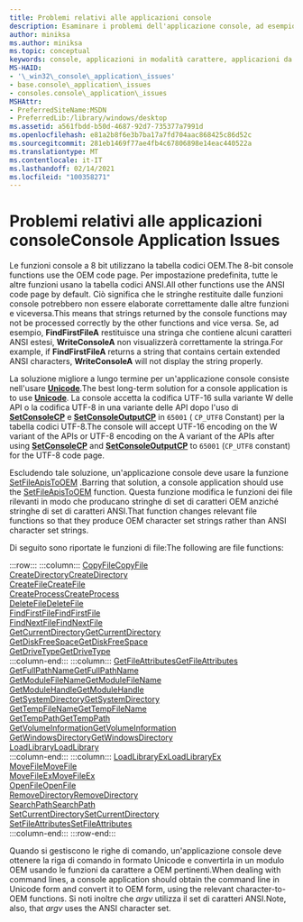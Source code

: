 ```yaml
---
title: Problemi relativi alle applicazioni console
description: Esaminare i problemi dell'applicazione console, ad esempio le funzioni che accettano o restituiscono stringhe dei set di caratteri OEM e funzioni che accettano o restituiscono stringhe di set di caratteri ANSI.
author: miniksa
ms.author: miniksa
ms.topic: conceptual
keywords: console, applicazioni in modalità carattere, applicazioni da riga di comando, applicazioni di terminale, api della console
MS-HAID:
- '\_win32\_console\_application\_issues'
- base.console\_application\_issues
- consoles.console\_application\_issues
MSHAttr:
- PreferredSiteName:MSDN
- PreferredLib:/library/windows/desktop
ms.assetid: a561fbdd-b50d-4687-92d7-735377a7991d
ms.openlocfilehash: e81a2b8f6e3b7ba17a7fd704aac868425c86d52c
ms.sourcegitcommit: 281eb1469f77ae4fb4c67806898e14eac440522a
ms.translationtype: MT
ms.contentlocale: it-IT
ms.lasthandoff: 02/14/2021
ms.locfileid: "100358271"
---
```

# <a name="console-application-issues"></a><span data-ttu-id="8a760-104">Problemi relativi alle applicazioni console</span><span class="sxs-lookup"><span data-stu-id="8a760-104">Console Application Issues</span></span>

<span data-ttu-id="8a760-105">Le funzioni console a 8 bit utilizzano la tabella codici OEM.</span><span class="sxs-lookup"><span data-stu-id="8a760-105">The 8-bit console functions use the OEM code page.</span></span> <span data-ttu-id="8a760-106">Per impostazione predefinita, tutte le altre funzioni usano la tabella codici ANSI.</span><span class="sxs-lookup"><span data-stu-id="8a760-106">All other functions use the ANSI code page by default.</span></span> <span data-ttu-id="8a760-107">Ciò significa che le stringhe restituite dalle funzioni console potrebbero non essere elaborate correttamente dalle altre funzioni e viceversa.</span><span class="sxs-lookup"><span data-stu-id="8a760-107">This means that strings returned by the console functions may not be processed correctly by the other functions and vice versa.</span></span> <span data-ttu-id="8a760-108">Se, ad esempio, **FindFirstFileA** restituisce una stringa che contiene alcuni caratteri ANSI estesi, **WriteConsoleA** non visualizzerà correttamente la stringa.</span><span class="sxs-lookup"><span data-stu-id="8a760-108">For example, if **FindFirstFileA** returns a string that contains certain extended ANSI characters, **WriteConsoleA** will not display the string properly.</span></span>

<span data-ttu-id="8a760-109">La soluzione migliore a lungo termine per un'applicazione console consiste nell'usare **[Unicode](/windows/win32/intl/unicode)**.</span><span class="sxs-lookup"><span data-stu-id="8a760-109">The best long-term solution for a console application is to use **[Unicode](/windows/win32/intl/unicode)**.</span></span> <span data-ttu-id="8a760-110">La console accetta la codifica UTF-16 sulla variante W delle API o la codifica UTF-8 in una variante delle API dopo l'uso di **[SetConsoleCP](setconsolecp.md)** e **[SetConsoleOutputCP](setconsoleoutputcp.md)** in `65001` ( `CP_UTF8` Constant) per la tabella codici UTF-8.</span><span class="sxs-lookup"><span data-stu-id="8a760-110">The console will accept UTF-16 encoding on the W variant of the APIs or UTF-8 encoding on the A variant of the APIs after using **[SetConsoleCP](setconsolecp.md)** and **[SetConsoleOutputCP](setconsoleoutputcp.md)** to `65001` (`CP_UTF8` constant) for the UTF-8 code page.</span></span>

<span data-ttu-id="8a760-111">Escludendo tale soluzione, un'applicazione console deve usare la funzione [SetFileApisToOEM](/windows/win32/api/fileapi/nf-fileapi-setfileapistooem) .</span><span class="sxs-lookup"><span data-stu-id="8a760-111">Barring that solution, a console application should use the [SetFileApisToOEM](/windows/win32/api/fileapi/nf-fileapi-setfileapistooem) function.</span></span> <span data-ttu-id="8a760-112">Questa funzione modifica le funzioni dei file rilevanti in modo che producano stringhe di set di caratteri OEM anziché stringhe di set di caratteri ANSI.</span><span class="sxs-lookup"><span data-stu-id="8a760-112">That function changes relevant file functions so that they produce OEM character set strings rather than ANSI character set strings.</span></span>

<span data-ttu-id="8a760-113">Di seguito sono riportate le funzioni di file:</span><span class="sxs-lookup"><span data-stu-id="8a760-113">The following are file functions:</span></span>

:::row:::
    :::column:::
        [<span data-ttu-id="8a760-114">CopyFile</span><span class="sxs-lookup"><span data-stu-id="8a760-114">CopyFile</span></span>](/windows/win32/api/winbase/nf-winbase-copyfile)  
        [<span data-ttu-id="8a760-115">CreateDirectory</span><span class="sxs-lookup"><span data-stu-id="8a760-115">CreateDirectory</span></span>](/windows/win32/api/fileapi/nf-fileapi-createdirectorya)  
        [<span data-ttu-id="8a760-116">CreateFile</span><span class="sxs-lookup"><span data-stu-id="8a760-116">CreateFile</span></span>](/windows/win32/api/fileapi/nf-fileapi-createfilea)  
        [<span data-ttu-id="8a760-117">CreateProcess</span><span class="sxs-lookup"><span data-stu-id="8a760-117">CreateProcess</span></span>](/windows/win32/api/processthreadsapi/nf-processthreadsapi-createprocessa)  
        [<span data-ttu-id="8a760-118">DeleteFile</span><span class="sxs-lookup"><span data-stu-id="8a760-118">DeleteFile</span></span>](/windows/win32/api/fileapi/nf-fileapi-deletefilea)  
        [<span data-ttu-id="8a760-119">FindFirstFile</span><span class="sxs-lookup"><span data-stu-id="8a760-119">FindFirstFile</span></span>](/windows/win32/api/fileapi/nf-fileapi-findfirstfilea)  
        [<span data-ttu-id="8a760-120">FindNextFile</span><span class="sxs-lookup"><span data-stu-id="8a760-120">FindNextFile</span></span>](/windows/win32/api/fileapi/nf-fileapi-findnextfilea)  
        [<span data-ttu-id="8a760-121">GetCurrentDirectory</span><span class="sxs-lookup"><span data-stu-id="8a760-121">GetCurrentDirectory</span></span>](/windows/win32/api/winbase/nf-winbase-getcurrentdirectory)  
        [<span data-ttu-id="8a760-122">GetDiskFreeSpace</span><span class="sxs-lookup"><span data-stu-id="8a760-122">GetDiskFreeSpace</span></span>](/windows/win32/api/fileapi/nf-fileapi-getdiskfreespacea)  
        [<span data-ttu-id="8a760-123">GetDriveType</span><span class="sxs-lookup"><span data-stu-id="8a760-123">GetDriveType</span></span>](/windows/win32/api/fileapi/nf-fileapi-getdrivetypea)  
    :::column-end:::
    :::column:::
        [<span data-ttu-id="8a760-124">GetFileAttributes</span><span class="sxs-lookup"><span data-stu-id="8a760-124">GetFileAttributes</span></span>](/windows/win32/api/fileapi/nf-fileapi-getfileattributesa)  
        [<span data-ttu-id="8a760-125">GetFullPathName</span><span class="sxs-lookup"><span data-stu-id="8a760-125">GetFullPathName</span></span>](/windows/win32/api/fileapi/nf-fileapi-getfullpathnamea)  
        [<span data-ttu-id="8a760-126">GetModuleFileName</span><span class="sxs-lookup"><span data-stu-id="8a760-126">GetModuleFileName</span></span>](/windows/win32/api/libloaderapi/nf-libloaderapi-getmodulefilenamea)  
        [<span data-ttu-id="8a760-127">GetModuleHandle</span><span class="sxs-lookup"><span data-stu-id="8a760-127">GetModuleHandle</span></span>](/windows/win32/api/libloaderapi/nf-libloaderapi-getmodulehandlea)  
        [<span data-ttu-id="8a760-128">GetSystemDirectory</span><span class="sxs-lookup"><span data-stu-id="8a760-128">GetSystemDirectory</span></span>](/windows/win32/api/sysinfoapi/nf-sysinfoapi-getsystemdirectorya)  
        [<span data-ttu-id="8a760-129">GetTempFileName</span><span class="sxs-lookup"><span data-stu-id="8a760-129">GetTempFileName</span></span>](/windows/win32/api/fileapi/nf-fileapi-gettempfilenamea)  
        [<span data-ttu-id="8a760-130">GetTempPath</span><span class="sxs-lookup"><span data-stu-id="8a760-130">GetTempPath</span></span>](/windows/win32/api/fileapi/nf-fileapi-gettemppatha)  
        [<span data-ttu-id="8a760-131">GetVolumeInformation</span><span class="sxs-lookup"><span data-stu-id="8a760-131">GetVolumeInformation</span></span>](/windows/win32/api/fileapi/nf-fileapi-getvolumeinformationa)  
        [<span data-ttu-id="8a760-132">GetWindowsDirectory</span><span class="sxs-lookup"><span data-stu-id="8a760-132">GetWindowsDirectory</span></span>](/windows/win32/api/sysinfoapi/nf-sysinfoapi-getwindowsdirectorya)  
        [<span data-ttu-id="8a760-133">LoadLibrary</span><span class="sxs-lookup"><span data-stu-id="8a760-133">LoadLibrary</span></span>](/windows/win32/api/libloaderapi/nf-libloaderapi-loadlibrarya)  
    :::column-end:::
    :::column:::
        [<span data-ttu-id="8a760-134">LoadLibraryEx</span><span class="sxs-lookup"><span data-stu-id="8a760-134">LoadLibraryEx</span></span>](/windows/win32/api/libloaderapi/nf-libloaderapi-loadlibraryexa)  
        [<span data-ttu-id="8a760-135">MoveFile</span><span class="sxs-lookup"><span data-stu-id="8a760-135">MoveFile</span></span>](/windows/win32/api/winbase/nf-winbase-movefile)  
        [<span data-ttu-id="8a760-136">MoveFileEx</span><span class="sxs-lookup"><span data-stu-id="8a760-136">MoveFileEx</span></span>](/windows/win32/api/winbase/nf-winbase-movefileexa)  
        [<span data-ttu-id="8a760-137">OpenFile</span><span class="sxs-lookup"><span data-stu-id="8a760-137">OpenFile</span></span>](/windows/win32/api/winbase/nf-winbase-openfile)  
        [<span data-ttu-id="8a760-138">RemoveDirectory</span><span class="sxs-lookup"><span data-stu-id="8a760-138">RemoveDirectory</span></span>](/windows/win32/api/fileapi/nf-fileapi-removedirectorya)  
        [<span data-ttu-id="8a760-139">SearchPath</span><span class="sxs-lookup"><span data-stu-id="8a760-139">SearchPath</span></span>](/windows/win32/api/processenv/nf-processenv-searchpatha)  
        [<span data-ttu-id="8a760-140">SetCurrentDirectory</span><span class="sxs-lookup"><span data-stu-id="8a760-140">SetCurrentDirectory</span></span>](/windows/win32/api/winbase/nf-winbase-setcurrentdirectory)  
        [<span data-ttu-id="8a760-141">SetFileAttributes</span><span class="sxs-lookup"><span data-stu-id="8a760-141">SetFileAttributes</span></span>](/windows/win32/api/fileapi/nf-fileapi-setfileattributesa)  
    :::column-end:::
:::row-end:::

<span data-ttu-id="8a760-142">Quando si gestiscono le righe di comando, un'applicazione console deve ottenere la riga di comando in formato Unicode e convertirla in un modulo OEM usando le funzioni da carattere a OEM pertinenti.</span><span class="sxs-lookup"><span data-stu-id="8a760-142">When dealing with command lines, a console application should obtain the command line in Unicode form and convert it to OEM form, using the relevant character-to-OEM functions.</span></span> <span data-ttu-id="8a760-143">Si noti inoltre che *argv* utilizza il set di caratteri ANSI.</span><span class="sxs-lookup"><span data-stu-id="8a760-143">Note, also, that *argv* uses the ANSI character set.</span></span>